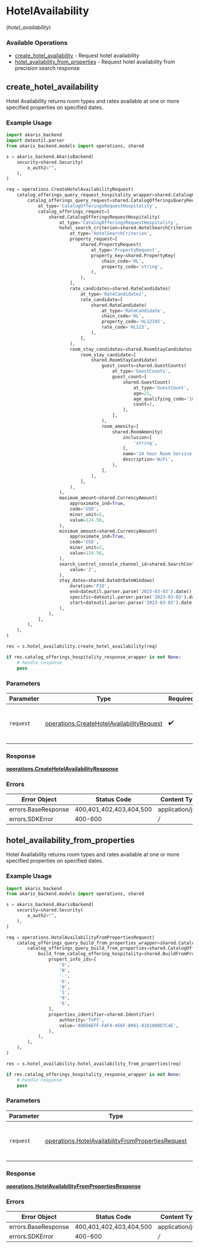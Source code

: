 # HotelAvailability
(*hotel_availability*)

### Available Operations

* [create_hotel_availability](#create_hotel_availability) - Request hotel availability
* [hotel_availability_from_properties](#hotel_availability_from_properties) - Request hotel availability from precision search response

## create_hotel_availability

Hotel Availability returns room types and rates available at one or more specified properties on specified dates.

### Example Usage

```python
import akaris_backend
import dateutil.parser
from akaris_backend.models import operations, shared

s = akaris_backend.AkarisBackend(
    security=shared.Security(
        o_auth2="",
    ),
)

req = operations.CreateHotelAvailabilityRequest(
    catalog_offerings_query_request_hospitality_wrapper=shared.CatalogOfferingsQueryRequestHospitalityWrapper(
        catalog_offerings_query_request=shared.CatalogOfferingsQueryRequest(
            at_type='CatalogOfferingsRequestHospitality',
            catalog_offerings_request=[
                shared.CatalogOfferingsRequestHospitality(
                    at_type='CatalogOfferingsRequestHospitality',
                    hotel_search_criterion=shared.HotelSearchCriterion(
                        at_type='HotelSearchCriterion',
                        property_request=[
                            shared.PropertyRequest(
                                at_type='PropertyRequest',
                                property_key=shared.PropertyKey(
                                    chain_code='HL',
                                    property_code='string',
                                ),
                            ),
                        ],
                        rate_candidates=shared.RateCandidates(
                            at_type='RateCandidates',
                            rate_candidate=[
                                shared.RateCandidate(
                                    at_type='RateCandidate',
                                    chain_code='HL',
                                    property_code='HL12345',
                                    rate_code='HL123',
                                ),
                            ],
                        ),
                        room_stay_candidates=shared.RoomStayCandidates(
                            room_stay_candidate=[
                                shared.RoomStayCandidate(
                                    guest_counts=shared.GuestCounts(
                                        at_type='GuestCounts',
                                        guest_count=[
                                            shared.GuestCount(
                                                at_type='GuestCount',
                                                age=21,
                                                age_qualifying_code='10',
                                                count=2,
                                            ),
                                        ],
                                    ),
                                    room_amenity=[
                                        shared.RoomAmenity(
                                            inclusion=[
                                                'string',
                                            ],
                                            name='24 hour Room Service',
                                            description='WiFi',
                                        ),
                                    ],
                                ),
                            ],
                        ),
                    ),
                    maximum_amount=shared.CurrencyAmount(
                        approximate_ind=True,
                        code='USD',
                        minor_unit=2,
                        value=124.56,
                    ),
                    minimum_amount=shared.CurrencyAmount(
                        approximate_ind=True,
                        code='USD',
                        minor_unit=2,
                        value=124.56,
                    ),
                    search_control_console_channel_id=shared.SearchControlConsoleChannelID(
                        value='2',
                    ),
                    stay_dates=shared.DateOrDateWindows(
                        duration='P1D',
                        end=dateutil.parser.parse('2023-03-03').date(),
                        specific=dateutil.parser.parse('2023-03-03').date(),
                        start=dateutil.parser.parse('2023-03-03').date(),
                    ),
                ),
            ],
        ),
    ),
)

res = s.hotel_availability.create_hotel_availability(req)

if res.catalog_offerings_hospitality_response_wrapper is not None:
    # handle response
    pass
```

### Parameters

| Parameter                                                                                              | Type                                                                                                   | Required                                                                                               | Description                                                                                            |
| ------------------------------------------------------------------------------------------------------ | ------------------------------------------------------------------------------------------------------ | ------------------------------------------------------------------------------------------------------ | ------------------------------------------------------------------------------------------------------ |
| `request`                                                                                              | [operations.CreateHotelAvailabilityRequest](../../models/operations/createhotelavailabilityrequest.md) | :heavy_check_mark:                                                                                     | The request object to use for the request.                                                             |


### Response

**[operations.CreateHotelAvailabilityResponse](../../models/operations/createhotelavailabilityresponse.md)**
### Errors

| Error Object            | Status Code             | Content Type            |
| ----------------------- | ----------------------- | ----------------------- |
| errors.BaseResponse     | 400,401,402,403,404,500 | application/json        |
| errors.SDKError         | 400-600                 | */*                     |

## hotel_availability_from_properties

Hotel Availability returns room types and rates available at one or more specified properties on specified dates.

### Example Usage

```python
import akaris_backend
from akaris_backend.models import operations, shared

s = akaris_backend.AkarisBackend(
    security=shared.Security(
        o_auth2="",
    ),
)

req = operations.HotelAvailabilityFromPropertiesRequest(
    catalog_offerings_query_build_from_properties_wrapper=shared.CatalogOfferingsQueryBuildFromPropertiesWrapper(
        catalog_offerings_query_build_from_properties=shared.CatalogOfferingsQueryBuildFromProperties(
            build_from_catalog_offering_hospitality=shared.BuildFromProperties(
                propert_info_ids=[
                    'O',
                    'N',
                    '-',
                    '6',
                    '0',
                    '1',
                    '0',
                    '6',
                ],
                properties_identifier=shared.Identifier(
                    authority='TVPT',
                    value='A0656EFF-FAF4-456F-B061-0161008D7C4E',
                ),
            ),
        ),
    ),
)

res = s.hotel_availability.hotel_availability_from_properties(req)

if res.catalog_offerings_hospitality_response_wrapper is not None:
    # handle response
    pass
```

### Parameters

| Parameter                                                                                                              | Type                                                                                                                   | Required                                                                                                               | Description                                                                                                            |
| ---------------------------------------------------------------------------------------------------------------------- | ---------------------------------------------------------------------------------------------------------------------- | ---------------------------------------------------------------------------------------------------------------------- | ---------------------------------------------------------------------------------------------------------------------- |
| `request`                                                                                                              | [operations.HotelAvailabilityFromPropertiesRequest](../../models/operations/hotelavailabilityfrompropertiesrequest.md) | :heavy_check_mark:                                                                                                     | The request object to use for the request.                                                                             |


### Response

**[operations.HotelAvailabilityFromPropertiesResponse](../../models/operations/hotelavailabilityfrompropertiesresponse.md)**
### Errors

| Error Object            | Status Code             | Content Type            |
| ----------------------- | ----------------------- | ----------------------- |
| errors.BaseResponse     | 400,401,402,403,404,500 | application/json        |
| errors.SDKError         | 400-600                 | */*                     |
